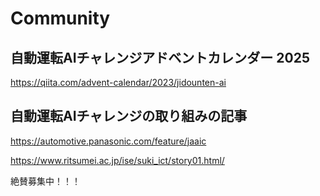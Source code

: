 # Community

## 自動運転AIチャレンジアドベントカレンダー 2025

<https://qiita.com/advent-calendar/2023/jidounten-ai>

## 自動運転AIチャレンジの取り組みの記事

<https://automotive.panasonic.com/feature/jaaic>

<https://www.ritsumei.ac.jp/ise/suki_ict/story01.html/>

絶賛募集中！！！

